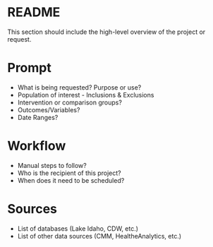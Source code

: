 README
=======

This section should include the high-level overview of the project or request. 

# Prompt

 - What is being requested? Purpose or use?
 - Population of interest - Inclusions & Exclusions
 - Intervention or comparison groups?
 - Outcomes/Variables?
 - Date Ranges? 

# Workflow
 - Manual steps to follow?
 - Who is the recipient of this project?
 - When does it need to be scheduled?
 
# Sources

 - List of databases (Lake Idaho, CDW, etc.)
 - List of other data sources (CMM, HealtheAnalytics, etc.)
 
 
